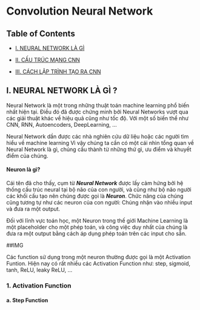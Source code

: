 # Convolution Neural Network

## Table of Contents

<ul>
<li> 

[I. NEURAL NETWORK LÀ GÌ](https://github.com/CuteBoiz/) 

</li>
<li> 

[II. CẤU TRÚC MẠNG CNN](https://github.com/CuteBoiz/)

</li>
<li>

[III. CÁCH LẬP TRÌNH TẠO RA CNN](https://github.com/CuteBoiz/)
 
</li>
</ul>

## I. NEURAL NETWORK LÀ GÌ ?

<p>Neural Network là một trong những thuật toán machine learning phổ biến nhất hiện tại. Điều đó đã được chứng minh bởi Neural Networks vượt qua các giải thuật khác về hiệu quả cũng như tốc độ. Với một số biến thể như CNN, RNN, Autoencoders, DeepLearning, …</p>

<p>Neural Network dần được các nhà nghiên cứu dữ liệu hoặc các người tìm hiểu về machine learning Vì vậy chúng ta cần có một cái nhìn tổng quan về Neural Network là gì, chúng cấu thành từ những thứ gì, ưu điểm và khuyết điểm của chúng.</p>

#### Neuron là gì?

<p>Cái tên đã cho thấy, cụm từ <b><i>Neural Network</i></b> được lấy cảm hứng bởi hệ thống cấu trúc neural tại bộ não của con người, và cũng như bộ não người các khối cấu tạo nên chúng được gọi là <b><i>Neuron</i></b>. Chức năng của chúng cũng tương tự như các neuron của con người: Chúng nhận vào nhiều input và đưa ra một output.</p>

<p>Đối với lĩnh vực toán học, một Neuron trong thế giới Machine Learning là một placeholder cho một phép toán, và công việc duy nhất của chúng là đưa ra một output bằng cách áp dụng phép toán trên các input cho sẵn.</p>

##IMG

<p>Các function sử dụng trong một neuron thường được gọi là một Activation Funtion. Hiện nay có rất nhiều các Activation Function như: step, sigmoid, tanh, ReLU, leaky ReLU, …</p>

### 1. Activation Function

#### a. Step Function
